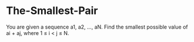 # The-Smallest-Pair
You are given a sequence a1, a2, ..., aN. Find the smallest possible value of ai + aj, where 1 ≤ i &lt; j ≤ N.
